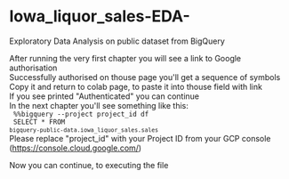 # Iowa_liquor_sales-EDA-
Exploratory Data Analysis on public dataset from BigQuery

After running the very first chapter you will see a link to Google authorisation<br>
Successfully authorised on thouse page you'll get a sequence of symbols<br>
Copy it and return to colab page, to paste it into thouse field with link<br>
If you see printed "Authenticated" you can continue<br>
In the next chapter you'll see something like this:<br>
<code>
      %%bigquery --project project_id df <br>
      SELECT
        *
      FROM `bigquery-public-data.iowa_liquor_sales.sales`
</code><br>
Please replace "project_id" with your Project ID from your GCP console (https://console.cloud.google.com/)<br>

Now you can continue, to executing the file<br>

